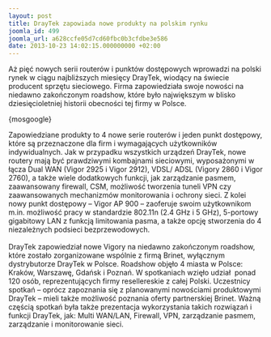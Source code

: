 ```yaml
---
layout: post
title: DrayTek zapowiada nowe produkty na polskim rynku
joomla_id: 499
joomla_url: a628ccfe05d7cd60fbc0b3cfdbe3e586
date: 2013-10-23 14:02:15.000000000 +02:00
---
```

Aż pięć nowych serii router&oacute;w i punkt&oacute;w dostępowych wprowadzi na polski rynek w ciągu najbliższych miesięcy DrayTek, wiodący na świecie producent sprzętu sieciowego. Firma zapowiedziała swoje nowości na niedawno zakończonym roadshow, kt&oacute;re było największym w blisko dziesięcioletniej historii obecności tej firmy w Polsce.<p>{mosgoogle}</p><p>Zapowiedziane produkty to 4 nowe serie router&oacute;w i jeden punkt dostępowy, kt&oacute;re są przeznaczone dla firm i wymagających użytkownik&oacute;w indywidualnych. Jak w przypadku wszystkich urządzeń DrayTek, nowe routery mają być prawdziwymi kombajnami sieciowymi, wyposażonymi w łącza Dual WAN (Vigor 2925 i Vigor 2912), VDSL/ ADSL (Vigory 2860 i Vigor 2760), a także wiele dodatkowych funkcji, jak zarządzanie pasmem, zaawansowany firewall, CSM, możliwość tworzenia tuneli VPN czy zaawansowanych mechanizm&oacute;w monitorowania i ochrony sieci. Z kolei nowy punkt dostępowy &ndash; Vigor AP 900 &ndash; zaoferuje swoim użytkownikom m.in. możliwość pracy w standardzie 802.11n (2.4 GHz i 5 GHz), 5-portowy gigabitowy LAN z funkcją limitowania pasma, a także opcję stworzenia do 4 niezależnych podsieci bezprzewodowych. <br /><br />DrayTek zapowiedział nowe Vigory na niedawno zakończonym roadshow, kt&oacute;re zostało zorganizowane wsp&oacute;lnie z firmą Brinet, wyłącznym dystrybutorze DrayTek w Polsce. Roadshow objęło 4 miasta w Polsce: Krak&oacute;w, Warszawę, Gdańsk i Poznań. W spotkaniach wzięło udział&nbsp; ponad 120 os&oacute;b, reprezentujących firmy resellereskie z całej Polski. Uczestnicy spotkań &ndash; opr&oacute;cz zapoznania się z planowanymi nowościami produktowymi DrayTek &ndash; mieli także możliwość poznania oferty partnerskiej Brinet. Ważną częścią spotkań była także prezentacja wykorzystania takich rozwiązań i funkcji DrayTek, jak: Multi WAN/LAN, Firewall, VPN, zarządzanie pasmem, zarządzanie i monitorowanie sieci. </p>
